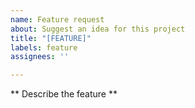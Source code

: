```yaml
---
name: Feature request
about: Suggest an idea for this project
title: "[FEATURE]"
labels: feature
assignees: ''

---
```


** Describe the feature **
